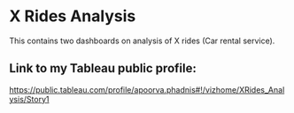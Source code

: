 # X Rides Analysis
This contains two dashboards on analysis of X rides (Car rental service).

## Link to my Tableau public profile:
https://public.tableau.com/profile/apoorva.phadnis#!/vizhome/XRides_Analysis/Story1
